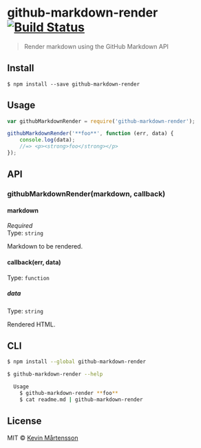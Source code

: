# github-markdown-render [![Build Status](https://travis-ci.org/kevva/github-markdown-render.svg?branch=master)](https://travis-ci.org/kevva/github-markdown-render)

> Render markdown using the GitHub Markdown API


## Install

```
$ npm install --save github-markdown-render
```


## Usage

```js
var githubMarkdownRender = require('github-markdown-render');

githubMarkdownRender('**foo**', function (err, data) {
	console.log(data);
	//=> <p><strong>foo</strong></p>
});
```


## API

### githubMarkdownRender(markdown, callback)

#### markdown

*Required*  
Type: `string`

Markdown to be rendered.

#### callback(err, data)

Type: `function`

##### data

Type: `string`

Rendered HTML.


## CLI

```sh
$ npm install --global github-markdown-render
```

```sh
$ github-markdown-render --help

  Usage
    $ github-markdown-render **foo**
    $ cat readme.md | github-markdown-render
```


## License

MIT © [Kevin Mårtensson](https://github.com/kevva)
